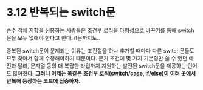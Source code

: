 # 3.12 반복되는 switch문

순수 객체 지향을 신봉하는 사람들은 조건부 로직을 다형성으로 바꾸기를 통해 switch문을 모두 없애야 한다고 한다. if문까지도..

중복된 switch문이 문제되는 이유는 조건절을 하나 추가할 때마다 다른 switch문들도 모두 찾아서 함께 수정해야하기 때문이다. 
분기 조건에 몇 가지 기본형만 쓸 수 있던 예전과 달리, 문자열 등의 더 복잡한 타입까지 지원하는 발전된 switch문을 제공하는 언어도 많아졌다.
**그러니 이제는 똑같은 조건부 로직(switch/case, if/else)이 여러 곳에서 반복해 등장하는 코드에 집중하자.**



